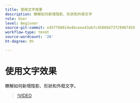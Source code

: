 ```yaml
---
title: 使用文字效果
description: 瞭解如何新增陰影、形狀和外框文字
role: User
level: Beginner
source-git-commit: e45ff88014e4bceea43ab7c45069d73f29987459
workflow-type: tm+mt
source-wordcount: '26'
ht-degree: 0%

---
```


# 使用文字效果

瞭解如何新增陰影、形狀和外框文字。

>[!VIDEO](https://video.tv.adobe.com/v/3420222?quality=12&learn=on&hidetitle=true)
